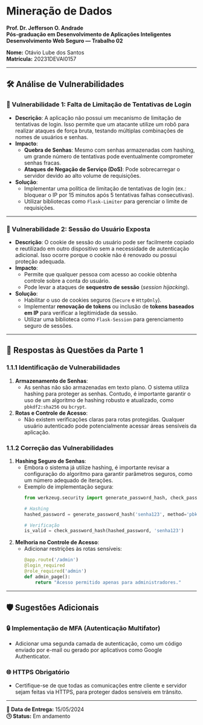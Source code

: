 # Mineração de Dados

**Prof. Dr. Jefferson O. Andrade**  
**Pós-graduação em Desenvolvimento de Aplicações Inteligentes**  
**Desenvolvimento Web Seguro — Trabalho 02**

**Nome:** Otávio Lube dos Santos  
**Matrícula:** 20231DEVAI0157  

---

## 🛠️ Análise de Vulnerabilidades

### 🚨 Vulnerabilidade 1: Falta de Limitação de Tentativas de Login
- **Descrição**: A aplicação não possui um mecanismo de limitação de tentativas de login. Isso permite que um atacante utilize um robô para realizar ataques de força bruta, testando múltiplas combinações de nomes de usuários e senhas.
- **Impacto**:
  - **Quebra de Senhas**: Mesmo com senhas armazenadas com hashing, um grande número de tentativas pode eventualmente comprometer senhas fracas.
  - **Ataques de Negação de Serviço (DoS)**: Pode sobrecarregar o servidor devido ao alto volume de requisições.
- **Solução**:
  - Implementar uma política de limitação de tentativas de login (ex.: bloquear o IP por 15 minutos após 5 tentativas falhas consecutivas).
  - Utilizar bibliotecas como `Flask-Limiter` para gerenciar o limite de requisições.

---

### 🚨 Vulnerabilidade 2: Sessão do Usuário Exposta
- **Descrição**: O cookie de sessão do usuário pode ser facilmente copiado e reutilizado em outro dispositivo sem a necessidade de autenticação adicional. Isso ocorre porque o cookie não é renovado ou possui proteção adequada.
- **Impacto**:
  - Permite que qualquer pessoa com acesso ao cookie obtenha controle sobre a conta do usuário.
  - Pode levar a ataques de **sequestro de sessão** (_session hijacking_).
- **Solução**:
  - Habilitar o uso de cookies seguros (`Secure` e `HttpOnly`).
  - Implementar **renovação de tokens** ou inclusão de **tokens baseados em IP** para verificar a legitimidade da sessão.
  - Utilizar uma biblioteca como `Flask-Session` para gerenciamento seguro de sessões.

---

## 🧠 Respostas às Questões da Parte 1

### 1.1.1 Identificação de Vulnerabilidades
1. **Armazenamento de Senhas**:
   - As senhas não são armazenadas em texto plano. O sistema utiliza hashing para proteger as senhas. Contudo, é importante garantir o uso de um algoritmo de hashing robusto e atualizado, como `pbkdf2:sha256` ou `bcrypt`.
2. **Rotas e Controle de Acesso**:
   - Não existem verificações claras para rotas protegidas. Qualquer usuário autenticado pode potencialmente acessar áreas sensíveis da aplicação.

### 1.1.2 Correção das Vulnerabilidades
1. **Hashing Seguro de Senhas**:
   - Embora o sistema já utilize hashing, é importante revisar a configuração do algoritmo para garantir parâmetros seguros, como um número adequado de iterações.
   - Exemplo de implementação segura:
     ```python
     from werkzeug.security import generate_password_hash, check_password_hash

     # Hashing
     hashed_password = generate_password_hash('senha123', method='pbkdf2:sha256', salt_length=16)

     # Verificação
     is_valid = check_password_hash(hashed_password, 'senha123')
     ```
2. **Melhoria no Controle de Acesso**:
   - Adicionar restrições às rotas sensíveis:
     ```python
     @app.route('/admin')
     @login_required
     @role_required('admin')
     def admin_page():
         return "Acesso permitido apenas para administradores."
     ```

---

## 🛡️ Sugestões Adicionais

### 🔒 Implementação de MFA (Autenticação Multifator)
- Adicionar uma segunda camada de autenticação, como um código enviado por e-mail ou gerado por aplicativos como Google Authenticator.

### 🌐 HTTPS Obrigatório
- Certifique-se de que todas as comunicações entre cliente e servidor sejam feitas via HTTPS, para proteger dados sensíveis em trânsito.

---

**📅 Data de Entrega:** 15/05/2024  
**🕒 Status:** Em andamento
